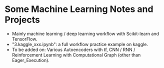 Some Machine Learning Notes and Projects
==========================



- Mainly machine learning / deep learning workflow with Scikit-learn and TensorFlow.
- "3.kaggle_xxx.ipynb":  a full workflow practice example on kaggle.
- To be added on:  Various Autoencoders with tf, CNN / RNN / Reinforcement Learning with Computational Graph (other than Eager_Execution).

